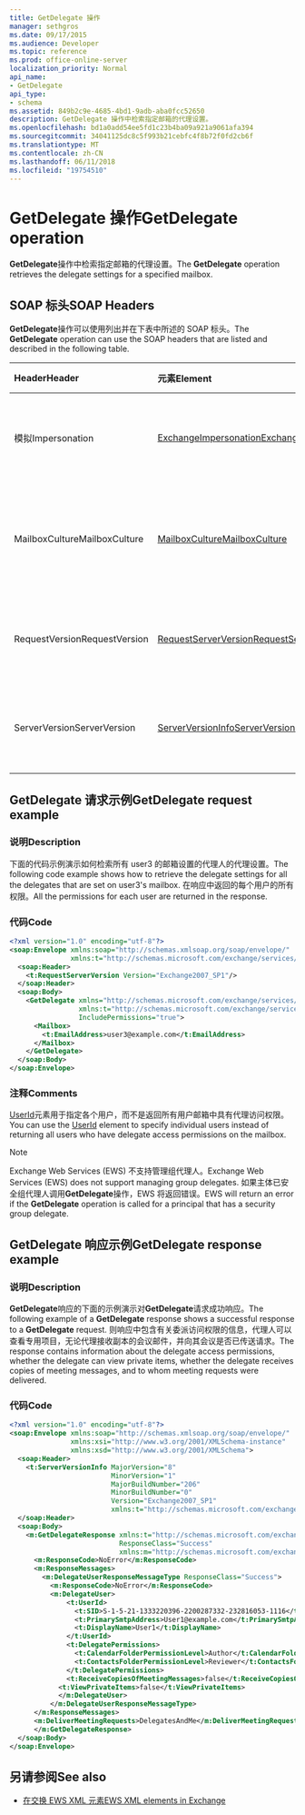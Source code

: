 ```yaml
---
title: GetDelegate 操作
manager: sethgros
ms.date: 09/17/2015
ms.audience: Developer
ms.topic: reference
ms.prod: office-online-server
localization_priority: Normal
api_name:
- GetDelegate
api_type:
- schema
ms.assetid: 849b2c9e-4685-4bd1-9adb-aba0fcc52650
description: GetDelegate 操作中检索指定邮箱的代理设置。
ms.openlocfilehash: bd1a0add54ee5fd1c23b4ba09a921a9061afa394
ms.sourcegitcommit: 34041125dc8c5f993b21cebfc4f8b72f0fd2cb6f
ms.translationtype: MT
ms.contentlocale: zh-CN
ms.lasthandoff: 06/11/2018
ms.locfileid: "19754510"
---
```

# <a name="getdelegate-operation"></a><span data-ttu-id="857d9-103">GetDelegate 操作</span><span class="sxs-lookup"><span data-stu-id="857d9-103">GetDelegate operation</span></span>

<span data-ttu-id="857d9-104">**GetDelegate**操作中检索指定邮箱的代理设置。</span><span class="sxs-lookup"><span data-stu-id="857d9-104">The **GetDelegate** operation retrieves the delegate settings for a specified mailbox.</span></span> 
  
## <a name="soap-headers"></a><span data-ttu-id="857d9-105">SOAP 标头</span><span class="sxs-lookup"><span data-stu-id="857d9-105">SOAP Headers</span></span>

<span data-ttu-id="857d9-106">**GetDelegate**操作可以使用列出并在下表中所述的 SOAP 标头。</span><span class="sxs-lookup"><span data-stu-id="857d9-106">The **GetDelegate** operation can use the SOAP headers that are listed and described in the following table.</span></span> 
  
|<span data-ttu-id="857d9-107">**Header**</span><span class="sxs-lookup"><span data-stu-id="857d9-107">**Header**</span></span>|<span data-ttu-id="857d9-108">**元素**</span><span class="sxs-lookup"><span data-stu-id="857d9-108">**Element**</span></span>|<span data-ttu-id="857d9-109">**说明**</span><span class="sxs-lookup"><span data-stu-id="857d9-109">**Description**</span></span>|
|:-----|:-----|:-----|
|<span data-ttu-id="857d9-110">模拟</span><span class="sxs-lookup"><span data-stu-id="857d9-110">Impersonation</span></span>  <br/> |[<span data-ttu-id="857d9-111">ExchangeImpersonation</span><span class="sxs-lookup"><span data-stu-id="857d9-111">ExchangeImpersonation</span></span>](exchangeimpersonation.md) <br/> |<span data-ttu-id="857d9-112">标识模拟客户端应用程序的用户。</span><span class="sxs-lookup"><span data-stu-id="857d9-112">Identifies the user whom the client application is impersonating.</span></span>  <br/> |
|<span data-ttu-id="857d9-113">MailboxCulture</span><span class="sxs-lookup"><span data-stu-id="857d9-113">MailboxCulture</span></span>  <br/> |[<span data-ttu-id="857d9-114">MailboxCulture</span><span class="sxs-lookup"><span data-stu-id="857d9-114">MailboxCulture</span></span>](mailboxculture.md) <br/> |<span data-ttu-id="857d9-115">标识用于访问邮箱的 RFC3066 区域性。</span><span class="sxs-lookup"><span data-stu-id="857d9-115">Identifies the RFC3066 culture to be used to access the mailbox.</span></span>  <br/> |
|<span data-ttu-id="857d9-116">RequestVersion</span><span class="sxs-lookup"><span data-stu-id="857d9-116">RequestVersion</span></span>  <br/> |[<span data-ttu-id="857d9-117">RequestServerVersion</span><span class="sxs-lookup"><span data-stu-id="857d9-117">RequestServerVersion</span></span>](requestserverversion.md) <br/> |<span data-ttu-id="857d9-118">标识操作请求的架构版本。</span><span class="sxs-lookup"><span data-stu-id="857d9-118">Identifies the schema version for the operation request.</span></span>  <br/> |
|<span data-ttu-id="857d9-119">ServerVersion</span><span class="sxs-lookup"><span data-stu-id="857d9-119">ServerVersion</span></span>  <br/> |[<span data-ttu-id="857d9-120">ServerVersionInfo</span><span class="sxs-lookup"><span data-stu-id="857d9-120">ServerVersionInfo</span></span>](serverversioninfo.md) <br/> |<span data-ttu-id="857d9-121">标识响应该请求的服务器的版本。</span><span class="sxs-lookup"><span data-stu-id="857d9-121">Identifies the version of the server that responded to the request.</span></span>  <br/> |
   
## <a name="getdelegate-request-example"></a><span data-ttu-id="857d9-122">GetDelegate 请求示例</span><span class="sxs-lookup"><span data-stu-id="857d9-122">GetDelegate request example</span></span>

### <a name="description"></a><span data-ttu-id="857d9-123">说明</span><span class="sxs-lookup"><span data-stu-id="857d9-123">Description</span></span>

<span data-ttu-id="857d9-124">下面的代码示例演示如何检索所有 user3 的邮箱设置的代理人的代理设置。</span><span class="sxs-lookup"><span data-stu-id="857d9-124">The following code example shows how to retrieve the delegate settings for all the delegates that are set on user3's mailbox.</span></span> <span data-ttu-id="857d9-125">在响应中返回的每个用户的所有权限。</span><span class="sxs-lookup"><span data-stu-id="857d9-125">All the permissions for each user are returned in the response.</span></span>
  
### <a name="code"></a><span data-ttu-id="857d9-126">代码</span><span class="sxs-lookup"><span data-stu-id="857d9-126">Code</span></span>

```XML
<?xml version="1.0" encoding="utf-8"?>
<soap:Envelope xmlns:soap="http://schemas.xmlsoap.org/soap/envelope/"
               xmlns:t="http://schemas.microsoft.com/exchange/services/2006/types">
  <soap:Header>
    <t:RequestServerVersion Version="Exchange2007_SP1"/>
  </soap:Header>
  <soap:Body>
    <GetDelegate xmlns="http://schemas.microsoft.com/exchange/services/2006/messages"
                 xmlns:t="http://schemas.microsoft.com/exchange/services/2006/types"
                 IncludePermissions="true">
      <Mailbox>
        <t:EmailAddress>user3@example.com</t:EmailAddress>
      </Mailbox>
    </GetDelegate>
  </soap:Body>
</soap:Envelope>
```

### <a name="comments"></a><span data-ttu-id="857d9-127">注释</span><span class="sxs-lookup"><span data-stu-id="857d9-127">Comments</span></span>

<span data-ttu-id="857d9-128">[UserId](userid.md)元素用于指定各个用户，而不是返回所有用户邮箱中具有代理访问权限。</span><span class="sxs-lookup"><span data-stu-id="857d9-128">You can use the [UserId](userid.md) element to specify individual users instead of returning all users who have delegate access permissions on the mailbox.</span></span> 
  
> [!NOTE]
> <span data-ttu-id="857d9-129">Exchange Web Services (EWS) 不支持管理组代理人。</span><span class="sxs-lookup"><span data-stu-id="857d9-129">Exchange Web Services (EWS) does not support managing group delegates.</span></span> <span data-ttu-id="857d9-130">如果主体已安全组代理人调用**GetDelegate**操作，EWS 将返回错误。</span><span class="sxs-lookup"><span data-stu-id="857d9-130">EWS will return an error if the **GetDelegate** operation is called for a principal that has a security group delegate.</span></span> 
  
## <a name="getdelegate-response-example"></a><span data-ttu-id="857d9-131">GetDelegate 响应示例</span><span class="sxs-lookup"><span data-stu-id="857d9-131">GetDelegate response example</span></span>

### <a name="description"></a><span data-ttu-id="857d9-132">说明</span><span class="sxs-lookup"><span data-stu-id="857d9-132">Description</span></span>

<span data-ttu-id="857d9-133">**GetDelegate**响应的下面的示例演示对**GetDelegate**请求成功响应。</span><span class="sxs-lookup"><span data-stu-id="857d9-133">The following example of a **GetDelegate** response shows a successful response to a **GetDelegate** request.</span></span> <span data-ttu-id="857d9-134">则响应中包含有关委派访问权限的信息，代理人可以查看专用项目，无论代理接收副本的会议邮件，并向其会议是否已传送请求。</span><span class="sxs-lookup"><span data-stu-id="857d9-134">The response contains information about the delegate access permissions, whether the delegate can view private items, whether the delegate receives copies of meeting messages, and to whom meeting requests were delivered.</span></span> 
  
### <a name="code"></a><span data-ttu-id="857d9-135">代码</span><span class="sxs-lookup"><span data-stu-id="857d9-135">Code</span></span>

```XML
<?xml version="1.0" encoding="utf-8"?>
<soap:Envelope xmlns:soap="http://schemas.xmlsoap.org/soap/envelope/" 
               xmlns:xsi="http://www.w3.org/2001/XMLSchema-instance" 
               xmlns:xsd="http://www.w3.org/2001/XMLSchema">
  <soap:Header>
    <t:ServerVersionInfo MajorVersion="8" 
                         MinorVersion="1" 
                         MajorBuildNumber="206" 
                         MinorBuildNumber="0" 
                         Version="Exchange2007_SP1" 
                         xmlns:t="http://schemas.microsoft.com/exchange/services/2006/types" />
  </soap:Header>
  <soap:Body>
    <m:GetDelegateResponse xmlns:t="http://schemas.microsoft.com/exchange/services/2006/types" 
                           ResponseClass="Success" 
                           xmlns:m="http://schemas.microsoft.com/exchange/services/2006/messages">
      <m:ResponseCode>NoError</m:ResponseCode>
      <m:ResponseMessages>
        <m:DelegateUserResponseMessageType ResponseClass="Success">
          <m:ResponseCode>NoError</m:ResponseCode>
          <m:DelegateUser>
              <t:UserId>
                <t:SID>S-1-5-21-1333220396-2200287332-232816053-1116</t:SID>
                <t:PrimarySmtpAddress>User1@example.com</t:PrimarySmtpAddress>
                <t:DisplayName>User1</t:DisplayName>
              </t:UserId>
              <t:DelegatePermissions>
                <t:CalendarFolderPermissionLevel>Author</t:CalendarFolderPermissionLevel>
                <t:ContactsFolderPermissionLevel>Reviewer</t:ContactsFolderPermissionLevel>
              </t:DelegatePermissions>
              <t:ReceiveCopiesOfMeetingMessages>false</t:ReceiveCopiesOfMeetingMessages>
            <t:ViewPrivateItems>false</t:ViewPrivateItems>
            </m:DelegateUser>
          </m:DelegateUserResponseMessageType>
      </m:ResponseMessages>
      <m:DeliverMeetingRequests>DelegatesAndMe</m:DeliverMeetingRequests>
      </m:GetDelegateResponse>
  </soap:Body>
</soap:Envelope>
```

## <a name="see-also"></a><span data-ttu-id="857d9-136">另请参阅</span><span class="sxs-lookup"><span data-stu-id="857d9-136">See also</span></span>



- [<span data-ttu-id="857d9-137">在交换 EWS XML 元素</span><span class="sxs-lookup"><span data-stu-id="857d9-137">EWS XML elements in Exchange</span></span>](ews-xml-elements-in-exchange.md)

